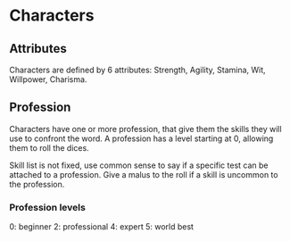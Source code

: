 # Characters
## Attributes

Characters are defined by 6 attributes: Strength, Agility, Stamina, Wit, Willpower, Charisma.

## Profession

Characters have one or more profession, that give them the skills they will use to confront the word.
A profession has a level starting at 0, allowing them to roll the dices.

Skill list is not fixed, use common sense to say if a specific test can be attached to a profession. 
Give a malus to the roll if a skill is uncommon to the profession.

### Profession levels

0: beginner
2: professional
4: expert
5: world best
